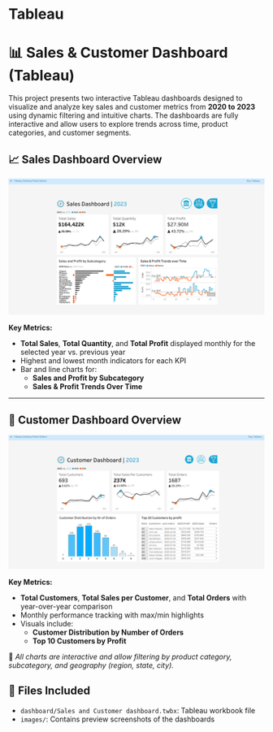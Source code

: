 # Tableau

# 📊 Sales & Customer Dashboard (Tableau)

This project presents two interactive Tableau dashboards designed to visualize and analyze key sales and customer metrics from **2020 to 2023** using dynamic filtering and intuitive charts. The dashboards are fully interactive and allow users to explore trends across time, product categories, and customer segments.



## 📈 Sales Dashboard Overview

![Sales Dashboard](images/dashboard-preview1.png)

**Key Metrics:**
- **Total Sales**, **Total Quantity**, and **Total Profit** displayed monthly for the selected year vs. previous year
- Highest and lowest month indicators for each KPI
- Bar and line charts for:
  - **Sales and Profit by Subcategory**
  - **Sales & Profit Trends Over Time**

---

## 👥 Customer Dashboard Overview

![Customer Dashboard](images/dashboard-preview2.png)

**Key Metrics:**
- **Total Customers**, **Total Sales per Customer**, and **Total Orders** with year-over-year comparison
- Monthly performance tracking with max/min highlights
- Visuals include:
  - **Customer Distribution by Number of Orders**
  - **Top 10 Customers by Profit**
    
📌 *All charts are interactive and allow filtering by product category, subcategory, and geography (region, state, city).*


## 📁 Files Included
- `dashboard/Sales and Customer dashboard.twbx`: Tableau workbook file
- `images/`: Contains preview screenshots of the dashboards
